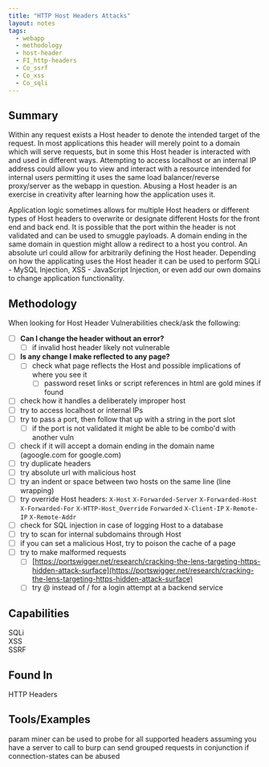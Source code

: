 ```yaml
---
title: "HTTP Host Headers Attacks"
layout: notes
tags:
  - webapp
  - methodology
  - host-header
  - FI_http-headers
  - Co_ssrf
  - Co_xss
  - Co_sqli
---
```

## Summary

Within any request exists a Host header to denote the intended target of the request. In most applications this header will merely point to a domain which will serve requests, but in some this Host header is interacted with and used in different ways. Attempting to access localhost or an internal IP address could allow you to view and interact with a resource intended for internal users permitting it uses the same load balancer/reverse proxy/server as the webapp in question. Abusing a Host header is an exercise in creativity after learning how the application uses it. 

Application logic sometimes allows for multiple Host headers or different types of Host headers to overwrite or designate different Hosts for the front end and back end. It is possible that the port within the header is not validated and can be used to smuggle payloads. A domain ending in the same domain in question might allow a redirect to a host you control. An absolute url could allow for arbitrarily defining the Host header. Depending on how the applicating uses the Host header it can be used to perform SQLi - MySQL Injection, XSS - JavaScript Injection, or even add our own domains to change application functionality. 

## Methodology

When looking for Host Header Vulnerabilities check/ask the following:
- [ ] **Can I change the header without an error?**
	- [ ] if invalid host header likely not vulnerable
- [ ] **Is any change I make reflected to any page?**
	- [ ] check what page reflects the Host and possible implications of where you see it
		- [ ] password reset links or script references in html are gold mines if found
- [ ] check how it handles a deliberately improper host
- [ ] try to access localhost or internal IPs
- [ ] try to pass a port, then follow that up with a string in the port slot
	- [ ] if the port is not validated it might be able to be combo'd with another vuln
- [ ] check if it will accept a domain ending in the domain name (agoogle.com for google.com)
- [ ] try duplicate headers
- [ ] try absolute url with malicious host
- [ ] try an indent or space between two hosts on the same line (line wrapping)
- [ ] try override Host headers:
		`X-Host` `X-Forwarded-Server` `X-Forwarded-Host` `X-Forwarded-For` `X-HTTP-Host_Override` `Forwarded` `X-Client-IP` `X-Remote-IP` `X-Remote-Addr`
- [ ] check for SQL injection in case of logging Host to a database
- [ ] try to scan for internal subdomains through Host
- [ ] if you can set a malicious Host, try to poison the cache of a page
- [ ] try to make malformed requests
	- [ ] [https://portswigger.net/research/cracking-the-lens-targeting-https-hidden-attack-surface](https://portswigger.net/research/cracking-the-lens-targeting-https-hidden-attack-surface)
	- [ ] try @ instead of / for a login attempt at a backend service

## Capabilities

SQLi  
XSS  
SSRF  

## Found In

HTTP Headers  

## Tools/Examples

param miner can be used to probe for all supported headers assuming you have a server to call to
burp can send grouped requests in conjunction if connection-states can be abused






